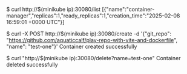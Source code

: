 $ curl http://$(minikube ip):30080/list
[{"name":"container-manager","replicas":1,"ready_replicas":1,"creation_time":"2025-02-08 16:59:01 +0000 UTC"}]

$ curl -X POST http://$(minikube ip):30080/create -d '{"git_repo": "https://github.com/aquaticcalf/play-repo-with-vite-and-dockerfile", "name": "test-one"}'
Container created successfully

$ curl "http://$(minikube ip):30080/delete?name=test-one"
Container deleted successfully